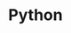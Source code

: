 ---
title: "Python"
layout: category
permalink: /categories/Python/
author_profile: true
taxonomy: Python
sidebar:
  nav: "categories"
---